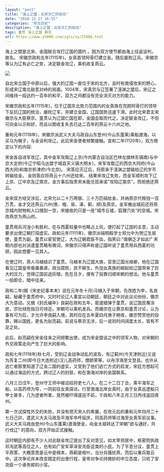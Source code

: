 ```yaml
---
layout: "post"
title: "海上之盟：北宋灭亡的前兆"
date: "2018-12-17 16:15"
categories: "宋元历史"
description: "海上之盟：北宋灭亡的前兆"
tags: 童贯 海上之盟 蔡京
url: https://www.y5000.com/zgls/sy/25886.html
---
```






海上之盟是北宋、金国联合攻打辽国的盟约 。因为双方使节都由海上往返谈判，故名。
宋徽宗政和五年(1115年)，女真首领阿骨打建立金。随后屡败辽兵。宋徽宗等认为辽有必亡之势，决定联金攻辽，乘机收复燕云。

![](https://img.y5000.com/uploads/allimg/171010/13-1G010141T0305.jpg)

自北宋立国于中原以后，强大的辽国一直位于宋的北方，且时有南侵攻宋的野心，形成宋辽南北敌意对峙的局面。1004年，宋真宗与辽签署了澶渊之盟后，宋辽之间维持一段达约一百年的和平，双方之间都没有完全消灭对方的能力。

宋徽宗政和五年(1115年)，位于辽国东北势力范围内的女真族在完颜阿骨打的领导下反抗辽国的统治，屡败辽军，并建立金国，辽国国势迅速下滑。此时北宋君主宋徽宗与大臣蔡京、童贯认为辽国亡国在即，金国会取而代之，决定联金攻辽，不但可向金以示和好，而且以图收复失去已达二百年的燕云十六州之地。

重和元年(1118年)，宋徽宗派武义大夫马政自山东登州(今山东蓬莱)乘船渡海，以买马为幌子，与金谈判攻辽。此后宋金使者频繁接触。宣和二年(1120年)，双方商定以下的内容:

宋金各自进军攻辽，其中金军攻取辽上京(今内蒙古自治区巴林左旗林东镇南)与中京大定府(今辽宁昭乌达盟宁城县天义镇大明乡)，宋军攻取辽的西京大同府(今山西大同)和南京析津府(今北京)。
宋答应灭辽后，将原来于澶渊之盟输给辽的岁币转输给金。 金则答应将燕云十六州还给宋。
结果宋攻辽失败，而金军顺利攻下辽上京、辽中京及辽南京。金方事后指责宋未能兑现承诺"攻陷辽南京"，而拒绝还燕云。

金宋双方经交涉后，北宋允以二十万两银、三十万匹绢给金，并纳燕京代租钱一百万贯，金才交还燕云六州(景、檀、易、涿、蓟、顺)及燕京。金军撤出城前还将燕京城内财物和人口搜刮一空，宋接收的只是一座"城市丘墟，狐狸穴处"的空城。宋改燕京为燕山府。

童贯用兵河湟小有胜利，在与西夏较量中也略占上风，便打起了辽国的主意，主动要求出使辽朝打探虚实。政和元年(1111年)，徽宗派端明殿学士郑允中为贺辽生辰使，童贯为副。童贯以宦官使辽，大为辽朝君臣不齿，指笑曰:"南朝乏才如此!"
宋朝内部也对派遣童贯略有微词，宋徽宗只得声称是辽国听说了童贯用兵西夏的功绩，因此想要一见其人。

在使辽时，燕人马植结识了童贯。马植本为辽国大族，官至辽国光禄卿，他在辽国看见辽国皇帝昏庸暴虐，政治腐败，民不聊生，外加女真族的崛起给辽国带来了巨大的压力，觉得辽国前途灰暗，危在旦夕，便有了投靠归顺宋朝的想法。他与童贯一拍即合，暗中往来。

政和二年(据《宋史纪事本末》说在元年冬十月)马植入于宋朝，先改姓为李，名良嗣，秘藏于童贯府中，又时时论辽人事宜以动朝廷，朝廷之中对此议论纷纷，徽宗大为意动。又据《封氏编年》良嗣在政和五年，密遣蜡弹于童贯，说辽国民罹涂炭，宗社倾危指日可待迩，宋朝可以乘机发兵。而徽宗在让蔡京和童贯讨论，认为事有可为后，才允许李良嗣入境，其时应在五年夏四月庚子朔夜，徽宗赞赏他的投靠，赐以国姓，更名为赵亮嗣。前说与蔡京无涉，后一说则时间阔度太长，皆有不足之处。

此后，赵亮嗣在宋金往来之间频繁出使，成为宋金盟谈之中的领军人物，对宋朝的外交政策走向产生了巨大的影响。

政和七年(1118年)秋七月，受到辽金战争动乱的波及，有辽蓟州(今天津附近)又说为苏复二州(即今日大连附近)汉儿高药师，僧郎荣等，以舟浮海至文登县。也许从逃亡者那里知道了辽金二国的虚实，又受到了他们逃亡方式的启发，宋廷方想起可以通过海运的方式，跨过辽人的封锁，和在渤海对岸的金国联系。

八月三日戊午，登州守王师中被诏招将吏七八人。在二十二日丁丑，乘平海军之船，以高药师为导，一同前往女真探访。行至渤海北岸女真时，由于女真巡逻船只甲士甚多，几为逻者所害，竟然被吓得逡巡不前，于政和八年正月三日丙戌返回青州。

第一次试探性外交的失败，并没有熄灭宋人的希冀，在改元后的重和元年四月二十七日己卯，遣武义大夫马政及平海军卒呼延庆，同高药师等过海至女真军前议事。武义大夫马政由登州(今山东蓬莱)渡海使金，向金太祖转达了宋朝"欲与通好，共行伐辽"
的意向，双方开始正式接触。

这时朝廷内部有不少人对此联金攻辽提出了反对意见，如太宰郑居中，枢密院执政邓洵武等高位之人，也有如广安军草泽安尧臣这类的小民。为了平息分议，童贯上平燕策，大概意思是云中是根本，燕蓟是枝叶。当分兵骚扰燕，而后以重兵取云中。这次争论并未改变既定的出使行程，皇帝对争论持微妙的中立态度，只给了安尧臣一个承务郎的小官。
